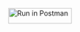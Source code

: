 
  <a href="https://app.getpostman.com/run-collection/42728785-607d8eed-0006-4998-a226-456ab4b7ca79?action=collection%2Ffork&source=rip_markdown&collection-url=entityId%3D42728785-607d8eed-0006-4998-a226-456ab4b7ca79%26entityType%3Dcollection%26workspaceId%3Dc331baf7-da9d-4a86-991c-0847dd7c045b" target="_blank">
    <img src="https://run.pstmn.io/button.svg" alt="Run in Postman" style="width: 128px; height: 32px;">
  </a>
